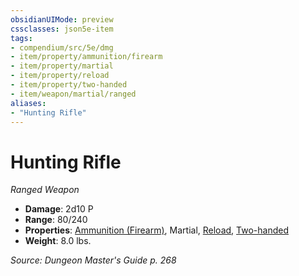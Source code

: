 ```yaml
---
obsidianUIMode: preview
cssclasses: json5e-item
tags:
- compendium/src/5e/dmg
- item/property/ammunition/firearm
- item/property/martial
- item/property/reload
- item/property/two-handed
- item/weapon/martial/ranged
aliases: 
- "Hunting Rifle"
---
```

# Hunting Rifle
*Ranged Weapon*  

- **Damage**: 2d10 P
- **Range**: 80/240
- **Properties**: [Ammunition (Firearm)](rules/item-properties.md#Ammunition%20(Firearm)), Martial, [Reload](rules/item-properties.md#Reload), [Two-handed](rules/item-properties.md#Two-handed)
- **Weight**: 8.0 lbs.

*Source: Dungeon Master's Guide p. 268*